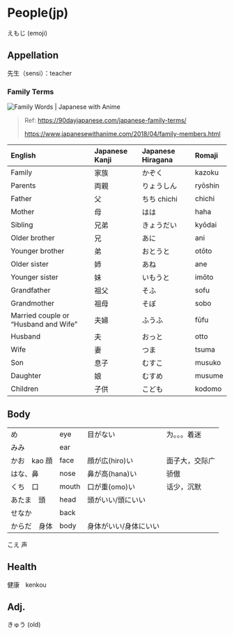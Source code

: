 # People\(jp\)

えもじ \(emoji\)

## Appellation

先生（sensi）：teacher

### Family Terms

![Family Words | Japanese with Anime](https://3.bp.blogspot.com/--6EI9YWouFI/WtF3QFqr0NI/AAAAAAAACqs/BIRmi2a0_bMIuNTKkI4rTfQ0yr_VYhEIwCK4BGAYYCw/w1200-h630-p-k-no-nu/family-members-japanese.png)

> Ref: https://90dayjapanese.com/japanese-family-terms/
>
> https://www.japanesewithanime.com/2018/04/family-members.html

| English                              | Japanese Kanji | Japanese Hiragana | Romaji  |
| :----------------------------------- | :------------- | :---------------- | :------ |
| Family                               | 家族           | かぞく            | kazoku  |
| Parents                              | 両親           | りょうしん        | ryōshin |
| Father                               | 父             | ちち chichi       | chichi  |
| Mother                               | 母             | はは              | haha    |
| Sibling                              | 兄弟           | きょうだい        | kyōdai  |
| Older brother                        | 兄             | あに              | ani     |
| Younger brother                      | 弟             | おとうと          | otōto   |
| Older sister                         | 姉             | あね              | ane     |
| Younger sister                       | 妹             | いもうと          | imōto   |
| Grandfather                          | 祖父           | そふ              | sofu    |
| Grandmother                          | 祖母           | そぼ              | sobo    |
| Married couple or “Husband and Wife” | 夫婦           | ふうふ            | fūfu    |
| Husband                              | 夫             | おっと            | otto    |
| Wife                                 | 妻             | つま              | tsuma   |
| Son                                  | 息子           | むすこ            | musuko  |
| Daughter                             | 娘             | むすめ            | musume  |
| Children                             | 子供           | こども            | kodomo  |

## Body

|              |       |                       |                |
| ------------ | ----- | --------------------- | -------------- |
| め           | eye   | 目がない              | 为。。。着迷   |
| みみ         | ear   |                       |                |
| かお　kao 顔 | face  | 顔が広(hiro)い        | 面子大，交际广 |
| はな、鼻     | nose  | 鼻が高(hana)い        | 骄傲           |
| くち　口     | mouth | 口が重(omo)い         | 话少，沉默     |
| あたま　頭   | head  | 頭がいい/頭にいい     |                |
| せなか       | back  |                       |                |
| からだ　身体 | body  | 身体がいい/身体にいい |                |



こえ 声

## Health

健康　kenkou

## Adj.

きゅう \(old\)